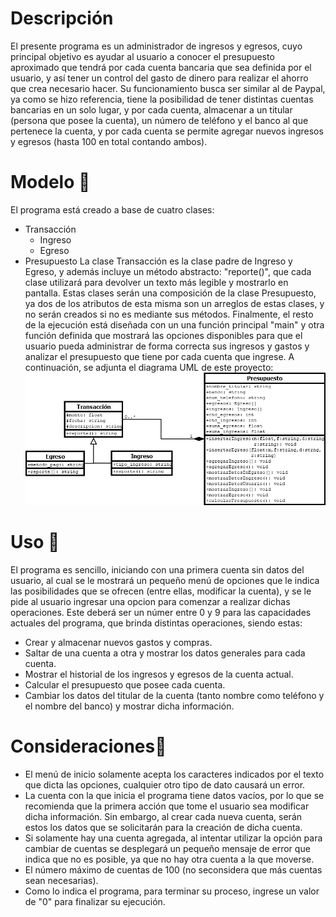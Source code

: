 
# Descripción
El presente programa es un administrador de ingresos y egresos, cuyo principal objetivo es ayudar al usuario a conocer el presupuesto aproximado que tendrá por cada cuenta bancaria que sea definida por el usuario, y así tener un control del gasto de dinero para realizar el ahorro que crea necesario hacer.
Su funcionamiento busca ser similar al de Paypal, ya como se hizo referencia, tiene la posibilidad de tener distintas cuentas bancarias en un solo lugar, y por cada cuenta, almacenar a un titular (persona que posee la cuenta), un número de teléfono y el banco al que pertenece la cuenta, y por cada cuenta se permite agregar nuevos ingresos y egresos (hasta 100 en total contando ambos).
# Modelo 📐
El programa está creado a base de cuatro clases:
- Transacción 
	- Ingreso
	- Egreso
- Presupuesto
La clase Transacción es la clase padre de Ingreso y Egreso, y además incluye un método abstracto: "reporte()", que cada clase utilizará para devolver un texto más legible y mostrarlo en pantalla. Estas clases serán una composición de la clase Presupuesto, ya dos de los atributos de esta misma son un arreglos de estas clases, y no serán creados si no es mediante sus métodos.
Finalmente, el resto de la ejecución está diseñada con un una función principal "main" y otra función definida que mostrará las opciones disponibles para que el usuario pueda administrar de forma correcta sus ingresos y gastos y analizar el presupuesto que tiene por cada cuenta que ingrese.
A continuación, se adjunta el diagrama UML de este proyecto:
 ![UML_Proyecto](UML_Proyecto.png)

# Uso 🧾

El programa es sencillo, iniciando con una primera cuenta sin datos del usuario, al cual se le mostrará un pequeño menú de opciones que le indica las posibilidades que se ofrecen (entre ellas, modificar la cuenta), y se le pide al usuario ingresar una opcion para comenzar a realizar dichas operaciones. 
Este deberá ser un númer entre 0 y 9 para las capacidades actuales del programa, que brinda distintas operaciones, siendo estas:

 - Crear y almacenar nuevos gastos y compras.
 - Saltar de una cuenta a otra y mostrar los datos generales para cada cuenta.
 - Mostrar el historial de los ingresos y egresos de la cuenta actual.
 - Calcular el presupuesto que posee cada cuenta.
 - Cambiar los datos del titular de la cuenta (tanto nombre como teléfono y el nombre del banco) y mostrar dicha información.
 

# Consideraciones🥸
- El menú de inicio solamente acepta los caracteres indicados por el texto que dicta las opciones, cualquier otro tipo de dato causará un error.
- La cuenta con la que inicia el programa tiene datos vacíos, por lo que se recomienda que la primera acción que tome el usuario sea modificar dicha información. Sin embargo, al crear cada nueva cuenta, serán estos los datos que se solicitarán para la creación de dicha cuenta.
- Si solamente hay una cuenta agregada, al intentar utilizar la opción para cambiar de cuentas se desplegará un pequeño mensaje de error que indica que no es posible, ya que no hay otra cuenta a la que moverse. 
- El número máximo de cuentas de 100 (no seconsidera que más cuentas sean necesarias).
- Como lo indica el programa, para terminar su proceso, ingrese un valor de "0" para finalizar su ejecución.
